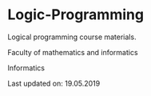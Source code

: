 # Logic-Programming
Logical programming course materials.

Faculty of mathematics and informatics

Informatics

Last updated on: 19.05.2019
